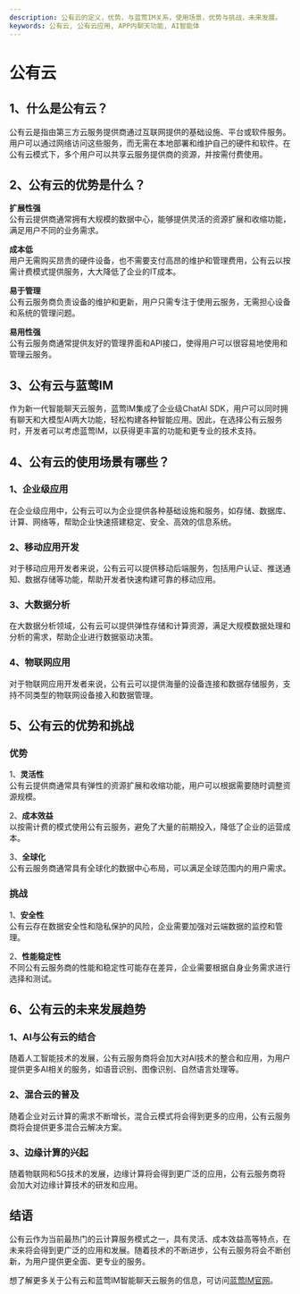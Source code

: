```yaml
---
description: 公有云的定义，优势，与蓝莺IM关系，使用场景，优势与挑战，未来发展。
keywords: 公有云, 公有云应用, APP内聊天功能, AI智能体
---
```

# 公有云

## 1、什么是公有云？
公有云是指由第三方云服务提供商通过互联网提供的基础设施、平台或软件服务。用户可以通过网络访问这些服务，而无需在本地部署和维护自己的硬件和软件。在公有云模式下，多个用户可以共享云服务提供商的资源，并按需付费使用。

## 2、公有云的优势是什么？
**扩展性强**  
公有云提供商通常拥有大规模的数据中心，能够提供灵活的资源扩展和收缩功能，满足用户不同的业务需求。

**成本低**  
用户无需购买昂贵的硬件设备，也不需要支付高昂的维护和管理费用，公有云以按需计费模式提供服务，大大降低了企业的IT成本。

**易于管理**  
公有云服务商负责设备的维护和更新，用户只需专注于使用云服务，无需担心设备和系统的管理问题。

**易用性强**  
公有云服务商通常提供友好的管理界面和API接口，使得用户可以很容易地使用和管理云服务。

## 3、公有云与蓝莺IM

作为新一代智能聊天云服务，蓝莺IM集成了企业级ChatAI SDK，用户可以同时拥有聊天和大模型AI两大功能，轻松构建各种智能应用。因此，在选择公有云服务时，开发者可以考虑蓝莺IM，以获得更丰富的功能和更专业的技术支持。

## 4、公有云的使用场景有哪些？

### 1、企业级应用
在企业级应用中，公有云可以为企业提供各种基础设施和服务，如存储、数据库、计算、网络等，帮助企业快速搭建稳定、安全、高效的信息系统。

### 2、移动应用开发
对于移动应用开发者来说，公有云可以提供移动后端服务，包括用户认证、推送通知、数据存储等功能，帮助开发者快速构建可靠的移动应用。

### 3、大数据分析
在大数据分析领域，公有云可以提供弹性存储和计算资源，满足大规模数据处理和分析的需求，帮助企业进行数据驱动决策。

### 4、物联网应用
对于物联网应用开发者来说，公有云可以提供海量的设备连接和数据存储服务，支持不同类型的物联网设备接入和数据管理。

## 5、公有云的优势和挑战

### 优势
1、**灵活性**  
公有云提供商通常具有弹性的资源扩展和收缩功能，用户可以根据需要随时调整资源规模。

2、**成本效益**  
以按需计费的模式使用公有云服务，避免了大量的前期投入，降低了企业的运营成本。

3、**全球化**  
公有云服务商通常具有全球化的数据中心布局，可以满足全球范围内的用户需求。

### 挑战
1、**安全性**  
公有云存在数据安全性和隐私保护的风险，企业需要加强对云端数据的监控和管理。

2、**性能稳定性**  
不同公有云服务商的性能和稳定性可能存在差异，企业需要根据自身业务需求进行选择和测试。

## 6、公有云的未来发展趋势

### 1、AI与公有云的结合
随着人工智能技术的发展，公有云服务商将会加大对AI技术的整合和应用，为用户提供更多AI相关的服务，如语音识别、图像识别、自然语言处理等。

### 2、混合云的普及
随着企业对云计算的需求不断增长，混合云模式将会得到更多的应用，公有云服务商将会提供更多混合云解决方案。

### 3、边缘计算的兴起
随着物联网和5G技术的发展，边缘计算将会得到更广泛的应用，公有云服务商将会加大对边缘计算技术的研发和应用。

## 结语
公有云作为当前最热门的云计算服务模式之一，具有灵活、成本效益高等特点，在未来将会得到更广泛的应用和发展。随着技术的不断进步，公有云服务将会不断创新，为用户提供更全面、更专业的服务。

想了解更多关于公有云和蓝莺IM智能聊天云服务的信息，可访问[蓝莺IM官网](https://www.lanyingim.com)。